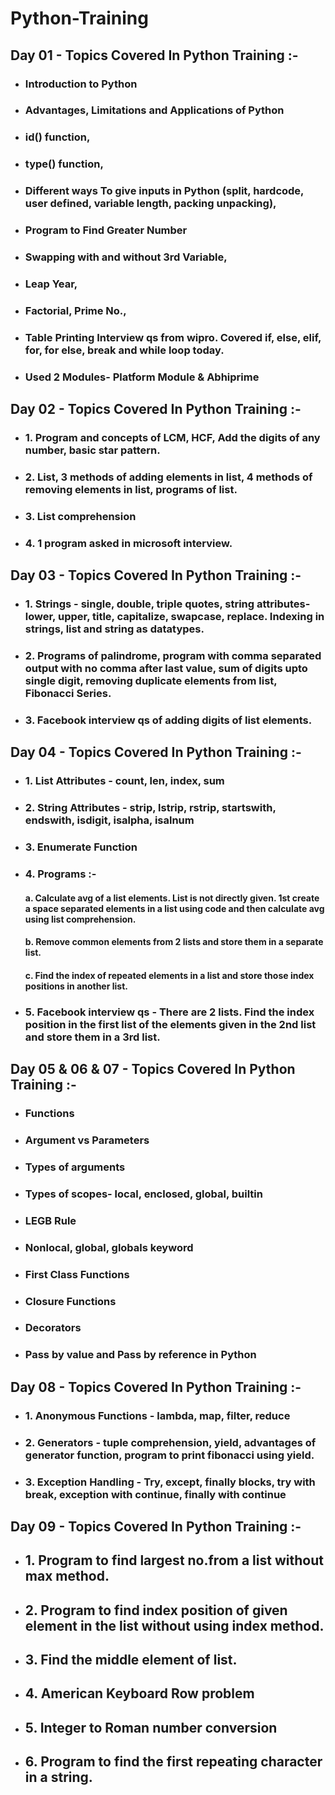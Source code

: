 # Python-Training

## Day 01 - Topics Covered In Python Training :-

- ### Introduction to Python
- ### Advantages, Limitations and Applications of Python
- ### id() function, 
- ### type() function, 
- ### Different ways To give inputs in Python (split, hardcode, user defined, variable length, packing unpacking), 
- ### Program to Find Greater Number 
- ### Swapping with and without 3rd Variable, 
- ### Leap Year, 
- ### Factorial, Prime No., 
- ### Table Printing Interview qs from wipro. Covered if, else, elif, for, for else, break and while loop today. 
- ### Used 2 Modules- Platform Module & Abhiprime 

## Day 02 - Topics Covered In Python Training :-

- ### 1. Program and concepts of LCM, HCF, Add the digits of any number, basic star pattern.
- ### 2. List, 3 methods of adding elements in list, 4 methods of removing elements in list, programs of list. 
- ### 3. List comprehension
- ### 4. 1 program asked in microsoft interview.


## Day 03 - Topics Covered In Python Training :-

- ### 1. Strings - single, double, triple quotes, string attributes- lower, upper, title, capitalize, swapcase, replace. Indexing in strings, list and string as datatypes.
- ### 2. Programs of palindrome, program with comma separated output with no comma after last value, sum of digits upto single digit, removing duplicate elements from list, Fibonacci Series.
- ### 3. Facebook interview qs of adding digits of list elements.

## Day 04 - Topics Covered In Python Training :-

- ### 1. List Attributes - count, len, index, sum
- ### 2. String Attributes - strip, lstrip, rstrip, startswith, endswith, isdigit, isalpha, isalnum
- ### 3. Enumerate Function
- ### 4. Programs :-
     #### a. Calculate avg of a list elements. List is not directly given. 1st create a space separated elements in a list using code and then calculate avg using list     comprehension.
     #### b. Remove common elements from 2 lists and store them in a separate list.
     #### c. Find the index of repeated elements in a list and store those index positions in another list.
- ### 5. Facebook interview qs - There are 2 lists. Find the index position in the first list of the elements given in the 2nd list and store them in a 3rd list.

## Day 05 & 06 & 07 - Topics Covered In Python Training :-

 - ### Functions
 - ### Argument vs Parameters
 - ### Types of arguments
 - ### Types of scopes- local, enclosed, global, builtin
 - ### LEGB Rule
 - ### Nonlocal, global, globals keyword
 - ### First Class Functions
 - ### Closure Functions
 - ### Decorators
 - ### Pass by value and Pass by reference in Python
 
 ## Day 08 - Topics Covered In Python Training :-

 - ### 1. Anonymous Functions - lambda, map, filter, reduce
 - ### 2. Generators - tuple comprehension, yield, advantages of generator function, program to print fibonacci using yield.
 - ### 3. Exception Handling - Try, except, finally blocks, try with break, exception with continue, finally with continue
 
 ## Day 09 - Topics Covered In Python Training :-
 
 - ## 1. Program to find largest no.from a list without max method.
 - ## 2. Program to find index position of given element in the list without using index method.
 - ## 3. Find the middle element of list.
 - ## 4. American Keyboard Row problem
 - ## 5. Integer to Roman number conversion
 - ## 6. Program to find the first repeating character in a string.

